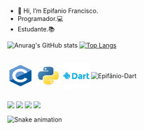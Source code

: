 - 👋 Hi, I’m Epifanio Francisco.
- Programador.:computer:
- Estudante.:books:

<div>

![Anurag's GitHub stats](https://github-readme-stats.vercel.app/api?username=epifaniofrancisco&theme=react&show_icons=true)
[![Top Langs](https://github-readme-stats.vercel.app/api/top-langs/?username=epifaniofrancisco&layout=compact&theme=react)](https://github.com/anuraghazra/github-readme-stats)

</div>

<div style="display: inline_block"><br>
<img align="center" alt="Epifânio-C" height="50" width="60" src="https://github.com/devicons/devicon/blob/master/icons/c/c-original.svg">
</svg>
  <img align="center" alt="Epifânio-Python" height="50" width="60" src="https://raw.githubusercontent.com/devicons/devicon/master/icons/python/python-original.svg">
  <img align="center" alt="Epifânio-Dart" height="60" width="60" src="https://github.com/devicons/devicon/blob/master/icons/dart/dart-plain-wordmark.svg">
  <img align="center" alt="Epifânio-Dart" " src="https://img.shields.io/badge/Flutter-02569B?style=for-the-badge&logo=flutter&logoColor=white">

## 
<div> 
  <a href="https://www.facebook.com/ACEDE-105470194242383" target="_blank"><img src="https://img.shields.io/badge/Facebook-1877F2?style=for-the-badge&logo=facebook&logoColor=white" target="_blank"></a>
  <a href="https://instagram.com/epifanio_francisco29" target="_blank"><img src="https://img.shields.io/badge/-Instagram-%23E4405F?style=for-the-badge&logo=instagram&logoColor=white" target="_blank"></a>
  <a href = "mailto:epifaniofrancisco03@gmail.com"><img src="https://img.shields.io/badge/Gmail-D14836?style=for-the-badge&logo=gmail&logoColor=white" target="_blank"></a>
  <a href="https://www.linkedin.com/in/epif%C3%A2nio-francisco-3a44741ba/" target="_blank"><img src="https://img.shields.io/badge/-LinkedIn-%230077B5?style=for-the-badge&logo=linkedin&logoColor=white" target="_blank"></a>
  
  ![Snake animation](https://github.com/epifaniofrancisco/epifaniofrancisco/blob/output/github-contribution-grid-snake.svg)
  
</div>

<!---
epifaniofrancisco/epifaniofrancisco is a ✨ special ✨ repository because its `README.md` (this file) appears on your GitHub profile.
You can click the Preview link to take a look at your changes.
--->
